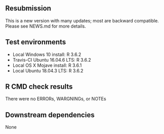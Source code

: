 ## Resubmission
This is a new version with many updates; most are backward compatible. 
Please see NEWS.md for more details.

## Test environments
* Local Windows 10 install: R 3.6.2
* Travis-CI Ubuntu 16.04.6 LTS: R 3.6.2
* Local OS X Mojave install: R 3.6.1
* Local Ubuntu 18.04.3 LTS: R 3.6.2 

## R CMD check results
There were no ERRORs, WARGNINGs, or NOTEs

## Downstream dependencies
None
